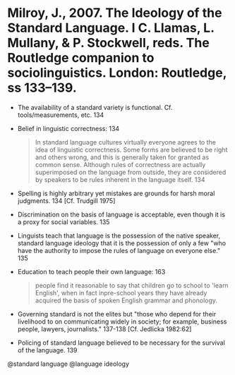 # Milroy, J., 2007. The Ideology of the Standard Language.  I C. Llamas, L. Mullany, & P. Stockwell, reds. The Routledge companion to sociolinguistics. London: Routledge, ss 133–139.

- The availability of a standard variety is functional. Cf. tools/measurements, etc. 134

- Belief in linguistic correctness: 134 

    > In standard language cultures virtually everyone agrees to the idea of linguistic correctness. Some forms are believed to be right and others wrong, and this is generally taken for granted as common sense. Although rules of correctness are actually superimposed on the language from outside, they are considered by speakers to be rules inherent in the language itself. 134 

- Spelling is highly arbitrary yet mistakes are grounds for harsh moral judgments. 134 [Cf. Trudgill 1975]

- Discrimination on the basis of language is acceptable, even though it is a proxy for social variables. 135


- Linguists teach that language is the possession of the native speaker, standard language ideology that it is the possession of only a few "who have the authority to impose the rules of language on everyone else." 135

- Education to teach people their own language: 163

    > people find it reasonable to say that children go to school to 'learn English', when in fact inpre-school years they have already acquired the basis of spoken English grammar and phonology.

- Governing standard is not the elites but "those who depend for their livelihood to on communicating widely in society; for example, business people, lawyers, journalists." 137-138 [Cf. Jedlicka 1982:62]

- Policing of standard language believed to be necessary for the survival of the language. 139 

@standard language
@language ideology
